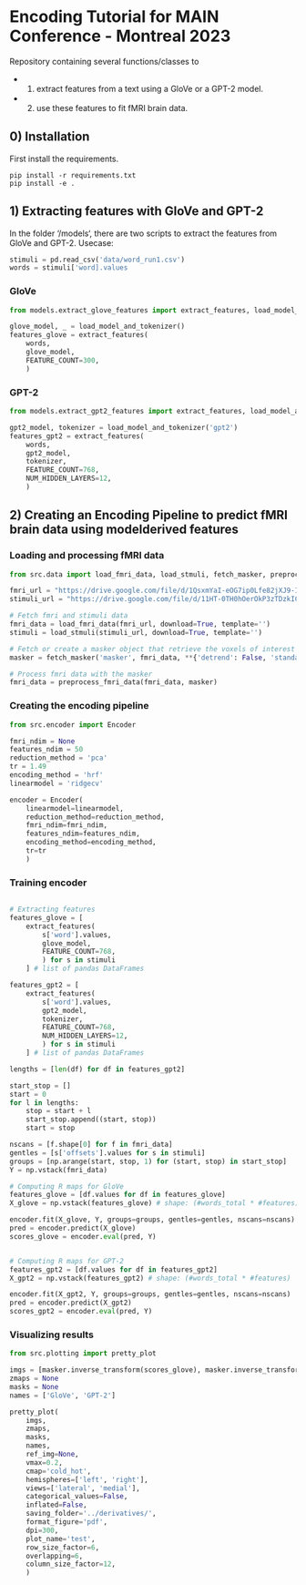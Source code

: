 # Encoding Tutorial for MAIN Conference - Montreal 2023

Repository containing several functions/classes to 
* 1) extract features from a text using a GloVe or a GPT-2 model.
* 2) use these features to fit fMRI brain data.


## 0) Installation

First install the requirements.

```shell
pip install -r requirements.txt
pip install -e .
```

## 1) Extracting features with GloVe and GPT-2 

In the folder ‘/models‘, there are two scripts to extract the features from GloVe and GPT-2.
Usecase:

```python
stimuli = pd.read_csv('data/word_run1.csv')
words = stimuli['word].values
```

### GloVe

```python
from models.extract_glove_features import extract_features, load_model_and_tokenizer

glove_model, _ = load_model_and_tokenizer()
features_glove = extract_features(
    words, 
    glove_model, 
    FEATURE_COUNT=300,
    )
```


### GPT-2

```python
from models.extract_gpt2_features import extract_features, load_model_and_tokenizer

gpt2_model, tokenizer = load_model_and_tokenizer('gpt2')
features_gpt2 = extract_features(
    words, 
    gpt2_model, 
    tokenizer,
    FEATURE_COUNT=768,
    NUM_HIDDEN_LAYERS=12,
    )
```

## 2) Creating an Encoding Pipeline to predict fMRI brain data using modelderived features

### Loading and processing fMRI data

```python
from src.data import load_fmri_data, load_stmuli, fetch_masker, preprocess_fmri_data

fmri_url = "https://drive.google.com/file/d/1QsxmYaI-eOG7ip0Lfe82jXJ9-Ip3Oqxy/view?usp=share_link"
stimuli_url = "https://drive.google.com/file/d/11HT-0TH0hOerOkP3zTDzkICqRt7s9ZQZ/view?usp=share_link"

# Fetch fmri and stimuli data
fmri_data = load_fmri_data(fmri_url, download=True, template='')
stimuli = load_stmuli(stimuli_url, download=True, template='')

# Fetch or create a masker object that retrieve the voxels of interest in the brain
masker = fetch_masker('masker', fmri_data, **{'detrend': False, 'standardize': False})

# Process fmri data with the masker
fmri_data = preprocess_fmri_data(fmri_data, masker)
```


### Creating the encoding pipeline

```python
from src.encoder import Encoder

fmri_ndim = None
features_ndim = 50
reduction_method = 'pca'
tr = 1.49
encoding_method = 'hrf'
linearmodel = 'ridgecv'

encoder = Encoder(
    linearmodel=linearmodel, 
    reduction_method=reduction_method, 
    fmri_ndim=fmri_ndim, 
    features_ndim=features_ndim, 
    encoding_method=encoding_method, 
    tr=tr
    )
```

### Training encoder

```python

# Extracting features
features_glove = [
    extract_features(
        s['word'].values, 
        glove_model, 
        FEATURE_COUNT=768,
        ) for s in stimuli
    ] # list of pandas DataFrames

features_gpt2 = [
    extract_features(
        s['word'].values, 
        gpt2_model, 
        tokenizer,
        FEATURE_COUNT=768,
        NUM_HIDDEN_LAYERS=12,
        ) for s in stimuli
    ] # list of pandas DataFrames

lengths = [len(df) for df in features_gpt2]

start_stop = []
start = 0
for l in lengths:
    stop = start + l
    start_stop.append((start, stop))
    start = stop

nscans = [f.shape[0] for f in fmri_data]
gentles = [s['offsets'].values for s in stimuli]
groups = [np.arange(start, stop, 1) for (start, stop) in start_stop]
Y = np.vstack(fmri_data)

# Computing R maps for GloVe
features_glove = [df.values for df in features_glove]
X_glove = np.vstack(features_glove) # shape: (#words_total * #features)

encoder.fit(X_glove, Y, groups=groups, gentles=gentles, nscans=nscans)
pred = encoder.predict(X_glove)
scores_glove = encoder.eval(pred, Y)


# Computing R maps for GPT-2
features_gpt2 = [df.values for df in features_gpt2]
X_gpt2 = np.vstack(features_gpt2) # shape: (#words_total * #features)

encoder.fit(X_gpt2, Y, groups=groups, gentles=gentles, nscans=nscans)
pred = encoder.predict(X_gpt2)
scores_gpt2 = encoder.eval(pred, Y)
```


### Visualizing results

```python
from src.plotting import pretty_plot

imgs = [masker.inverse_transform(scores_glove), masker.inverse_transform(scores_gpt2)]
zmaps = None
masks = None
names = ['GloVe', 'GPT-2']

pretty_plot(
    imgs, 
    zmaps, 
    masks,
    names,
    ref_img=None,
    vmax=0.2, 
    cmap='cold_hot',
    hemispheres=['left', 'right'], 
    views=['lateral', 'medial'], 
    categorical_values=False, 
    inflated=False, 
    saving_folder='../derivatives/', 
    format_figure='pdf', 
    dpi=300, 
    plot_name='test',
    row_size_factor=6,
    overlapping=6,
    column_size_factor=12,
    )

```
